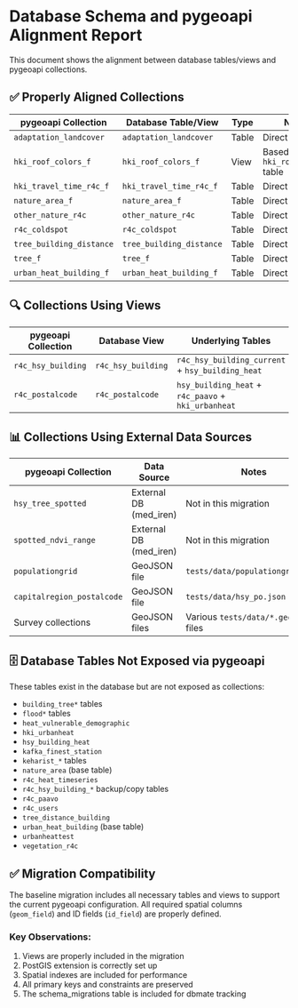# Database Schema and pygeoapi Alignment Report

This document shows the alignment between database tables/views and pygeoapi collections.

## ✅ Properly Aligned Collections

| pygeoapi Collection      | Database Table/View      | Type  | Notes                            |
| ------------------------ | ------------------------ | ----- | -------------------------------- |
| `adaptation_landcover`   | `adaptation_landcover`   | Table | Direct match                     |
| `hki_roof_colors_f`      | `hki_roof_colors_f`      | View  | Based on `hki_roof_colors` table |
| `hki_travel_time_r4c_f`  | `hki_travel_time_r4c_f`  | Table | Direct match                     |
| `nature_area_f`          | `nature_area_f`          | Table | Direct match                     |
| `other_nature_r4c`       | `other_nature_r4c`       | Table | Direct match                     |
| `r4c_coldspot`           | `r4c_coldspot`           | Table | Direct match                     |
| `tree_building_distance` | `tree_building_distance` | Table | Direct match                     |
| `tree_f`                 | `tree_f`                 | Table | Direct match                     |
| `urban_heat_building_f`  | `urban_heat_building_f`  | Table | Direct match                     |

## 🔍 Collections Using Views

| pygeoapi Collection | Database View      | Underlying Tables                                   |
| ------------------- | ------------------ | --------------------------------------------------- |
| `r4c_hsy_building`  | `r4c_hsy_building` | `r4c_hsy_building_current` + `hsy_building_heat`    |
| `r4c_postalcode`    | `r4c_postalcode`   | `hsy_building_heat` + `r4c_paavo` + `hki_urbanheat` |

## 📊 Collections Using External Data Sources

| pygeoapi Collection        | Data Source            | Notes                                |
| -------------------------- | ---------------------- | ------------------------------------ |
| `hsy_tree_spotted`         | External DB (med_iren) | Not in this migration                |
| `spotted_ndvi_range`       | External DB (med_iren) | Not in this migration                |
| `populationgrid`           | GeoJSON file           | `tests/data/populationgrid.json`     |
| `capitalregion_postalcode` | GeoJSON file           | `tests/data/hsy_po.json`             |
| Survey collections         | GeoJSON files          | Various `tests/data/*.geojson` files |

## 🗄️ Database Tables Not Exposed via pygeoapi

These tables exist in the database but are not exposed as collections:

- `building_tree*` tables
- `flood*` tables
- `heat_vulnerable_demographic`
- `hki_urbanheat`
- `hsy_building_heat`
- `kafka_finest_station`
- `keharist_*` tables
- `nature_area` (base table)
- `r4c_heat_timeseries`
- `r4c_hsy_building_*` backup/copy tables
- `r4c_paavo`
- `r4c_users`
- `tree_distance_building`
- `urban_heat_building` (base table)
- `urbanheattest`
- `vegetation_r4c`

## ✅ Migration Compatibility

The baseline migration includes all necessary tables and views to support the current pygeoapi configuration. All required spatial columns (`geom_field`) and ID fields (`id_field`) are properly defined.

### Key Observations:

1. Views are properly included in the migration
2. PostGIS extension is correctly set up
3. Spatial indexes are included for performance
4. All primary keys and constraints are preserved
5. The schema_migrations table is included for dbmate tracking

